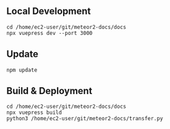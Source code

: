 ## Local Development

```console
cd /home/ec2-user/git/meteor2-docs/docs
npx vuepress dev --port 3000
```

## Update

```console
npm update
```

## Build & Deployment

```
cd /home/ec2-user/git/meteor2-docs/docs
npx vuepress build
python3 /home/ec2-user/git/meteor2-docs/transfer.py
```